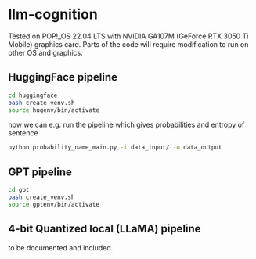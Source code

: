 # llm-cognition
Tested on POP!_OS 22.04 LTS with NVIDIA GA107M (GeForce RTX 3050 Ti Mobile) graphics card.
Parts of the code will require modification to run on other OS and graphics. 

## HuggingFace pipeline
```bash
cd huggingface
bash create_venv.sh
source hugenv/bin/activate
```

now we can e.g. run the pipeline which gives probabilities and entropy of sentence
```bash
python probability_name_main.py -i data_input/ -o data_output 
```

## GPT pipeline
```bash
cd gpt
bash create_venv.sh
source gptenv/bin/activate
```

## 4-bit Quantized local (LLaMA) pipeline
to be documented and included.